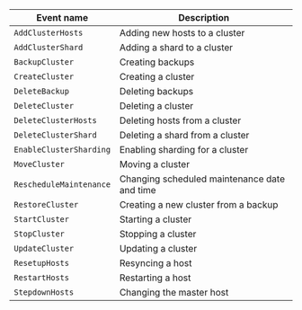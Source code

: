 Event name | Description
--- | ---
`AddClusterHosts` | Adding new hosts to a cluster
`AddClusterShard` | Adding a shard to a cluster
`BackupCluster` | Creating backups
`CreateCluster` | Creating a cluster
`DeleteBackup` | Deleting backups
`DeleteCluster` | Deleting a cluster
`DeleteClusterHosts` | Deleting hosts from a cluster
`DeleteClusterShard` | Deleting a shard from a cluster
`EnableClusterSharding` | Enabling sharding for a cluster
`MoveCluster` | Moving a cluster
`RescheduleMaintenance` | Changing scheduled maintenance date and time
`RestoreCluster` | Creating a new cluster from a backup
`StartCluster` | Starting a cluster
`StopCluster` | Stopping a cluster
`UpdateCluster` | Updating a cluster
`ResetupHosts` | Resyncing a host
`RestartHosts` | Restarting a host
`StepdownHosts` | Changing the master host